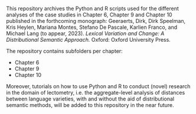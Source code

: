 This repository archives the Python and R scripts used for the different analyses of the case studies in Chapter 6, Chapter 9 and Chapter 10 
published in the forthcoming monograph: Geeraerts, Dirk, Dirk Speelman, Kris Heylen, Mariana Montes, Stefano De Pascale, Karlien Franco, and Michael Lang (to appear, 2023).
<i>Lexical Variation and Change: A Distributional Semantic Approach.</i> Oxford: Oxford University Press.

The repository contains subfolders per chapter:
- Chapter 6
- Chapter 9
- Chapter 10

Moreover, tutorials on how to use Python and R to conduct (novel) research in the domain of lectometry, i.e. the aggregate-level analysis of distances between 
language varieties, with and without the aid of distributional semantic methods, will be added to this repository in the near future. 
